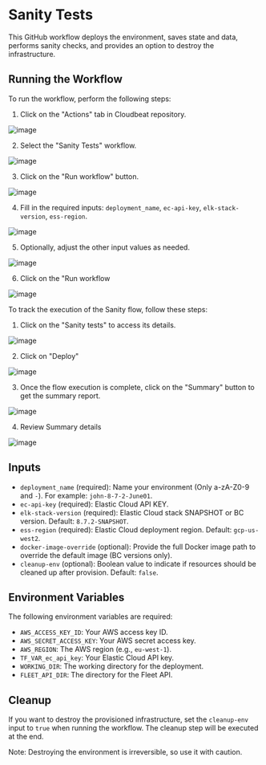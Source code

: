 # Sanity Tests

This GitHub workflow deploys the environment, saves state and data, performs sanity checks, and provides an option to destroy the infrastructure.

## Running the Workflow

To run the workflow, perform the following steps:

1. Click on the "Actions" tab in Cloudbeat repository.

![image](https://github.com/elastic/cloudbeat/assets/99176494/2686668f-7be6-4b55-a37b-e37426c1a0e1)

2. Select the "Sanity Tests" workflow.

![image](https://github.com/elastic/cloudbeat/assets/99176494/f2e8ce8f-11f5-483d-b067-b24db3f58114)

3. Click on the "Run workflow" button.

![image](https://github.com/elastic/cloudbeat/assets/99176494/115fdd53-cff7-406a-bc3d-d65d5199389f)

4. Fill in the required inputs: `deployment_name`, `ec-api-key`, `elk-stack-version`, `ess-region`.

![image](https://github.com/elastic/cloudbeat/assets/99176494/06d8144d-13cc-4e13-92fc-19f52ce8206b)

5. Optionally, adjust the other input values as needed.

![image](https://github.com/elastic/cloudbeat/assets/99176494/bac5004d-7cbc-4a34-8127-3acd11acc90e)

6. Click on the "Run workflow

![image](https://github.com/elastic/cloudbeat/assets/99176494/5e5131ba-264e-4444-8879-aa612d5de778)


To track the execution of the Sanity flow, follow these steps:

1. Click on the "Sanity tests" to access its details.

![image](https://github.com/elastic/cloudbeat/assets/99176494/abe8182d-4229-41bd-8604-ed5202d23574)


2. Click on "Deploy"

![image](https://github.com/elastic/cloudbeat/assets/99176494/230743cf-02ff-40cb-9069-d747b460824c)

3. Once the flow execution is complete, click on the "Summary" button to get the summary report.

![image](https://github.com/elastic/cloudbeat/assets/99176494/7751d919-1605-4d07-9cfd-c98336051e3d)

4. Review Summary details

![image](https://github.com/elastic/cloudbeat/assets/99176494/1b41fba0-0ee5-4d37-b2f8-cdd6f632eadc)


## Inputs

- `deployment_name` (required): Name your environment (Only a-zA-Z0-9 and `-`). For example: `john-8-7-2-June01`.
- `ec-api-key` (required): Elastic Cloud API KEY.
- `elk-stack-version` (required): Elastic Cloud stack SNAPSHOT or BC version. Default: `8.7.2-SNAPSHOT`.
- `ess-region` (required): Elastic Cloud deployment region. Default: `gcp-us-west2`.
- `docker-image-override` (optional): Provide the full Docker image path to override the default image (BC versions only).
- `cleanup-env` (optional): Boolean value to indicate if resources should be cleaned up after provision. Default: `false`.

## Environment Variables

The following environment variables are required:

- `AWS_ACCESS_KEY_ID`: Your AWS access key ID.
- `AWS_SECRET_ACCESS_KEY`: Your AWS secret access key.
- `AWS_REGION`: The AWS region (e.g., `eu-west-1`).
- `TF_VAR_ec_api_key`: Your Elastic Cloud API key.
- `WORKING_DIR`: The working directory for the deployment.
- `FLEET_API_DIR`: The directory for the Fleet API.

## Cleanup

If you want to destroy the provisioned infrastructure, set the `cleanup-env` input to `true` when running the workflow. The cleanup step will be executed at the end.

Note: Destroying the environment is irreversible, so use it with caution.
